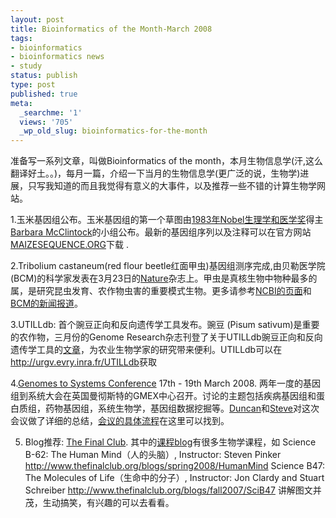 ```yaml
---
layout: post
title: Bioinformatics of the Month-March 2008
tags:
- bioinformatics
- bioinformatics news
- study
status: publish
type: post
published: true
meta:
  _searchme: '1'
  views: '705'
  _wp_old_slug: bioinformatics-for-the-month
---
```

准备写一系列文章，叫做Bioinformatics of the month，本月生物信息学(汗,这么翻译好土。。)，每月一篇，介绍一下当月的生物信息学(更广泛的说，生物学)进展，只写我知道的而且我觉得有意义的大事件，以及推荐一些不错的计算生物学网站。

1.玉米基因组公布。玉米基因组的第一个草图由<a href="http://nobelprize.org/nobel_prizes/medicine/laureates/1983/mcclintock-lecture.pdf" target="_blank">1983年Nobel生理学和医学奖</a>得主<a href="http://en.wikipedia.org/wiki/Barbara_McClintock" target="_blank">Barbara McClintock</a>的小组公布。最新的基因组序列以及注释可以在官方网站<a href="http://www.maizesequence.org/index.html" target="_blank">MAIZESEQUENCE.ORG</a>下载 .

2.Tribolium castaneum(red flour beetle红面甲虫)基因组测序完成,由贝勒医学院(BCM)的科学家发表在3月23日的<a href="http://www.nature.com/nature/journal/vaop/ncurrent/abs/nature06784.html" target="_blank">Nature</a>杂志上。甲虫是真核生物中物种最多的属，是研究昆虫发育、农作物虫害的重要模式生物。更多请参考<a href="http://www.ncbi.nlm.nih.gov/sites/entrez?Db=genomeprj&amp;Cmd=Retrieve&amp;list_uids=15718" target="_blank">NCBI的页面</a>和<a href="http://www.bcm.edu/news/item.cfm?newsID=1090" target="_blank">BCM的新闻报道</a>。

3.UTILLdb: 首个豌豆正向和反向遗传学工具发布。豌豆 (Pisum sativum)是重要的农作物，三月份的Genome Research杂志刊登了关于UTILLdb豌豆正向和反向遗传学工具的<a href="http://genomebiology.com/2008/9/2/R43" target="_blank">文章</a>，为农业生物学家的研究带来便利。UTILLdb可以在<a href="http://urgv.evry.inra.fr/UTILLdb" target="_blank">http://urgv.evry.inra.fr/UTILLdb</a>获取

4.<a href="http://www.genomestosystems.org/" target="_blank">Genomes to Systems Conference</a> 17th - 19th March 2008. 两年一度的基因组到系统大会在英国曼彻斯特的GMEX中心召开。讨论的主题包括疾病基因组和蛋白质组，药物基因组，系统生物学，基因组数据挖掘等。<a href="http://duncan.hull.name/2008/03/20/genomes-to-systems-2008-summary/" target="_blank">Duncan</a>和<a href="http://www.stevecheckley.co.uk/blog/2008/03/18/genomes-to-systems-conference-17th-19th-march-2008/" target="_blank">Steve</a>对这次会议做了详细的总结，<a href="http://www.cs.man.ac.uk/~hulld/G2S2008.pdf" target="_blank">会议的具体流程</a>在这里可以找到。

5. Blog推荐: <a href="http://www.thefinalclub.org/" target="_blank">The Final Club</a>. 其中的<a href="http://www.thefinalclub.org/blogs.php" target="_blank">课程blog</a>有很多生物学课程，如
Science B-62: The Human Mind（人的头脑）, Instructor: Steven Pinker <a href="http://www.thefinalclub.org/blogs/spring2008/HumanMind" target="_blank" rel="nofollow">http://www.thefinalclub.org/blogs/spring2008/HumanMind</a>
Science B47: The Molecules of Life（生命中的分子）, Instructor: Jon Clardy and Stuart Schreiber  <a href="http://www.thefinalclub.org/blogs/fall2007/SciB47" target="_blank" rel="nofollow">http://www.thefinalclub.org/blogs/fall2007/SciB47</a>
讲解图文并茂，生动搞笑，有兴趣的可以去看看。

